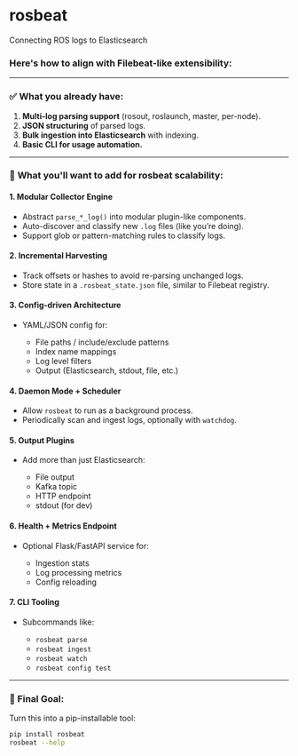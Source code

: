 # rosbeat
Connecting ROS logs to Elasticsearch

### Here's how to align with Filebeat-like extensibility:

---

### ✅ **What you already have:**

1. **Multi-log parsing support** (rosout, roslaunch, master, per-node).
2. **JSON structuring** of parsed logs.
3. **Bulk ingestion into Elasticsearch** with indexing.
4. **Basic CLI for usage automation.**

---

### 🔄 **What you'll want to add for rosbeat scalability:**

#### 1. **Modular Collector Engine**

* Abstract `parse_*_log()` into modular plugin-like components.
* Auto-discover and classify new `.log` files (like you’re doing).
* Support glob or pattern-matching rules to classify logs.

#### 2. **Incremental Harvesting**

* Track offsets or hashes to avoid re-parsing unchanged logs.
* Store state in a `.rosbeat_state.json` file, similar to Filebeat registry.

#### 3. **Config-driven Architecture**

* YAML/JSON config for:

  * File paths / include/exclude patterns
  * Index name mappings
  * Log level filters
  * Output (Elasticsearch, stdout, file, etc.)

#### 4. **Daemon Mode + Scheduler**

* Allow `rosbeat` to run as a background process.
* Periodically scan and ingest logs, optionally with `watchdog`.

#### 5. **Output Plugins**

* Add more than just Elasticsearch:

  * File output
  * Kafka topic
  * HTTP endpoint
  * stdout (for dev)

#### 6. **Health + Metrics Endpoint**

* Optional Flask/FastAPI service for:

  * Ingestion stats
  * Log processing metrics
  * Config reloading

#### 7. **CLI Tooling**

* Subcommands like:

  * `rosbeat parse`
  * `rosbeat ingest`
  * `rosbeat watch`
  * `rosbeat config test`

---

### 🚀 Final Goal:

Turn this into a pip-installable tool:

```bash
pip install rosbeat
rosbeat --help
```
